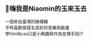 👋嗨我是Niaomin的玉來玉去
-
一個來自臺灣的綠帽豬<br>平時喜歡做莫名其妙的音樂與動畫<br>學html&css只是小興趣與作為宣傳手段(?


<!---
NiaominYulaiyuqu/NiaominYulaiyuqu is a ✨ special ✨ repository because its `README.md` (this file) appears on your GitHub profile.
You can click the Preview link to take a look at your changes.
--->

